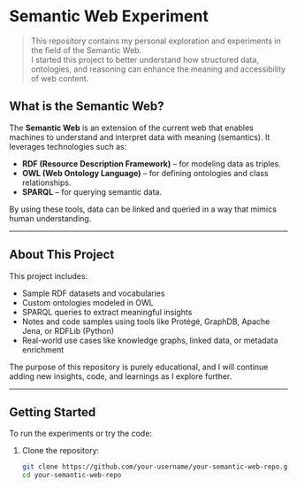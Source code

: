 # Semantic Web Experiment

> This repository contains my personal exploration and experiments in the field of the Semantic Web.  
> I started this project to better understand how structured data, ontologies, and reasoning can enhance the meaning and accessibility of web content.

## What is the Semantic Web?

The **Semantic Web** is an extension of the current web that enables machines to understand and interpret data with meaning (semantics). It leverages technologies such as:

- **RDF (Resource Description Framework)** – for modeling data as triples.
- **OWL (Web Ontology Language)** – for defining ontologies and class relationships.
- **SPARQL** – for querying semantic data.

By using these tools, data can be linked and queried in a way that mimics human understanding.

---

## About This Project

This project includes:

- Sample RDF datasets and vocabularies
- Custom ontologies modeled in OWL
- SPARQL queries to extract meaningful insights
- Notes and code samples using tools like Protégé, GraphDB,  Apache Jena, or RDFLib (Python) 
- Real-world use cases like knowledge graphs, linked data, or metadata enrichment

The purpose of this repository is purely educational, and I will continue adding new insights, code, and learnings as I explore further.

---

## Getting Started

To run the experiments or try the code:

1. Clone the repository:
   ```bash
   git clone https://github.com/your-username/your-semantic-web-repo.git
   cd your-semantic-web-repo
